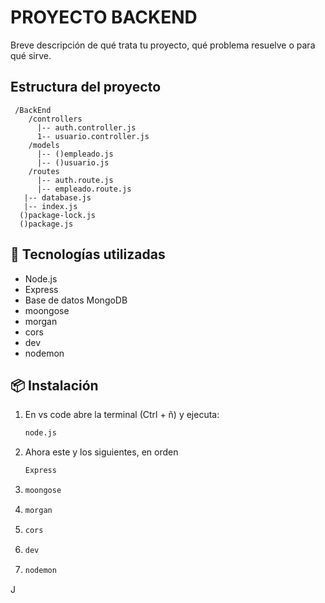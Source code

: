 # PROYECTO BACKEND

Breve descripción de qué trata tu proyecto, qué problema resuelve o para qué sirve.

## Estructura del proyecto
```
 /BackEnd
    /controllers
      |-- auth.controller.js
      1-- usuario.controller.js
    /models
      |-- ()empleado.js
      |-- ()usuario.js
    /routes
      |-- auth.route.js
      |-- empleado.route.js
   |-- database.js
   |-- index.js
  ()package-lock.js
  ()package.js
```


## 🚀 Tecnologías utilizadas

- Node.js
- Express
- Base de datos MongoDB
- moongose
- morgan
- cors
- dev
- nodemon

## 📦 Instalación

1. En vs code abre la terminal (Ctrl + ñ) y ejecuta:
   ```bash
   node.js

2. Ahora este y los siguientes, en orden
   ```bash
   Express

3. 
   ```bash
   moongose

4. 
   ```bash
   morgan

5. 
   ```bash
   cors

6. 
   ```bash
   dev

7. 
   ```bash
   nodemon


J

